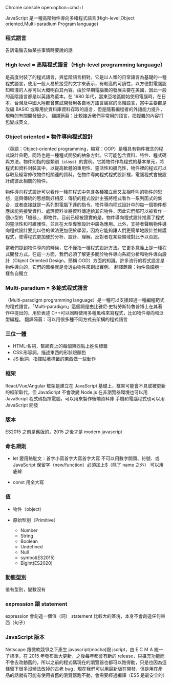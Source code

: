 Chrome console open:option+cmd+I

JavaScript 是一種高階物件導向多緒程式語言(High-level,Object oriented,Multi-paradium Program language)

### 程式語言

告訴電腦去做某些事情時要說的話

### High level = 高階程式語言（High-level programming language）

是高度封裝了的程式語言，與低階語言相對。它是以人類的日常語言為基礎的一種程式語言，使用一般人易於接受的文字來表示，有較高的可讀性，以方便對電腦認知較淺的人亦可以大概明白其內容。由於早期電腦業的發展主要在美國，因此一般的高階語言都是以英語為藍本。在 1980 年代，當東亞地區開始使用電腦時，在日本、台灣及中國大陸都曾嘗試開發用各自地方語言編寫的高階語言，當中主要都是改編 BASIC 或專用於資料庫資料存取的語言，但是隨著編程者的外語能力提升，現時的有關開發很少。
翻譯蒟蒻：比較接近我們平常用的語言，把複雜的內容打包變成英文，

### Object oriented = 物件導向程式設計

（英語：Object-oriented programming，縮寫：OOP）是種具有物件概念的程式設計典範，同時也是一種程式開發的抽象方針。它可能包含資料、特性、程式碼與方法。物件則指的是類別（class）的實例。它將物件作為程式的基本單元，將程式和資料封裝其中，以提高軟體的重用性、靈活性和擴充性，物件裡的程式可以存取及經常修改物件相關連的資料。在物件導向程式程式設計裡，電腦程式會被設計成彼此相關的物件。

物件導向程式設計可以看作一種在程式中包含各種獨立而又互相呼叫的物件的思想，這與傳統的思想剛好相反：傳統的程式設計主張將程式看作一系列函式的集合，或者直接就是一系列對電腦下達的指令。物件導向程式設計中的每一個物件都應該能夠接受資料、處理資料並將資料傳達給其它物件，因此它們都可以被看作一個小型的「機器」，即物件。目前已經被證實的是，物件導向程式設計推廣了程式的靈活性和可維護性，並且在大型專案設計中廣為應用。此外，支持者聲稱物件導向程式設計要比以往的做法更加便於學習，因為它能夠讓人們更簡單地設計並維護程式，使得程式更加便於分析、設計、理解。反對者在某些領域對此予以否認。

當我們提到物件導向的時候，它不僅指一種程式設計方法。它更多意義上是一種程式開發方式。在這一方面，我們必須了解更多關於物件導向系統分析和物件導向設計（Object Oriented Design，簡稱 OOD）方面的知識。許多流行的程式語言是物件導向的，它們的風格就是會透由物件來創出實例。
翻譯蒟蒻：物件像細胞一樣各自獨立

### Multi-paradium = 多範式程式語言

（Multi-paradigm programming language）是一種可以支援超過一種編程範式的程式語言。「Multi-paradigm」這個詞是由比雅尼·史特勞斯特魯普博士在其著作中提出的，用於表述 C++可以同時使用多種風格來寫程式，比如物件導向和泛型編程。
翻譯蒟蒻：可以用很多種不同方式去架構的程式語言

### 三位一體

- HTML:名詞，幫網頁上的每個東西貼上姓名標籤
- CSS:形容詞，描述東西的形狀跟顏色
- JS:動詞，指揮貼著標籤的東西做一些動作

### 框架

React/Vue/Angular 框架是建立在 JavaScript 基礎上，框架可能會不見或被更新的框架取代，但 JavaScript 不會改變
Node.js 在非瀏覽器環境也可以用 JavaScript 程式碼指揮電腦，可以用來製作後端資料庫
手機和電腦程式也可以用 JavaScript 開發

### 版本

ES2015 之前是舊版的，2015 之後才是 modern javascript

### 命名規則

- let 要用駱駝文：首字小寫首字大寫首字大寫
  不可以用數字開頭、符號、或 JavaScript 保留字（new/function）必須加上$（除了 name 之外）
  可以用底線

- const 用全大寫

### 值

- 物件（object）

- 原始型別（Primitive）
  - Number
  - String
  - Boolean
  - Undefined
  - Null
  - symbol(ES2015)
  - BigInt(ES2020)

### 動態型別

值有型別，變數沒有

### expression 跟 statement

expression 會創造一個值（詞）
statement 比較大的區塊，本身不會創造任何東西（句子）

### JavaScript 版本

Netscape 跟微軟競爭之下產生 javascript(mocha)跟 jscript，由 E C Ｍ A 統一了標準，在 2015 年發布重大更新，之後每年都會有新的 release，只擴充功能而不會去改動舊的，所以之前的程式碼現在的瀏覽器也都可以跑得動，只是也因為這樣留下很多沒辦法改掉的古老 bug，現在我們可以用最新版在開發，但是用在產品的話就有可能有使用者舊的瀏覽器跑不動，會需要經過編譯（ES5 是最安全的）
